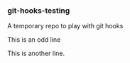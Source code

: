 ### git-hooks-testing

A temporary repo to play with git hooks

This is an odd line

This is another line.
